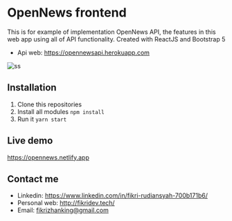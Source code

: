 # OpenNews frontend
This is for example of implementation OpenNews API, the features in this web app using all of API functionality. Created with ReactJS and Bootstrap 5
- Api web: https://opennewsapi.herokuapp.com

![ss](https://fikridev.tech/assets/images/opn/1.png)

## Installation
1. Clone this repositories
2. Install all modules
`npm install`
3. Run it
`yarn start`

## Live demo
https://opennews.netlify.app

## Contact me
- Linkedin: https://www.linkedin.com/in/fikri-rudiansyah-700b171b6/
- Personal web: http://fikridev.tech/
- Email: fikrizhanking@gmail.com